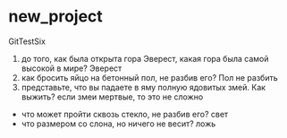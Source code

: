 # new_project
GitTestSix
1) до того, как была открыта гора Эверест, какая гора была самой высокой в мире?
Эверест
2) как бросить яйцо на бетонный пол, не разбив его?
Пол не разбить
3) представьте, что вы падаете в яму полную ядовитых змей. Как выжить?
если змеи мертвые, то это не сложно
- что может пройти сквозь стекло, не разбив его?
свет
- что размером со слона, но ничего не весит?
ложь
